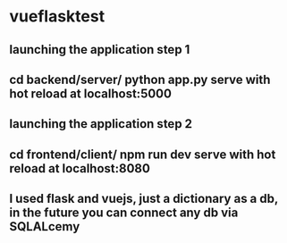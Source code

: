 # vueflasktest
## launching the application step 1
cd backend/server/ python app.py
serve with hot reload at localhost:5000
---
## launching the application step 2
cd frontend/client/ npm run dev
serve with hot reload at localhost:8080
---
## I used flask and vuejs, just a dictionary as a db, in the future you can connect any db via SQLALcemy
